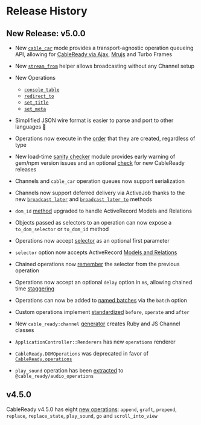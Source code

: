 # Release History

## New Release: v5.0.0

* New [`cable_car`](/guide/cable-car#introducing-cable_car) mode provides a transport-agnostic operation queueing API, allowing for [CableReady via Ajax](/guide/cable-car#ajax-mode), [Mrujs](https://mrujs.com) and Turbo Frames
* New [`stream_from`](/guide/stream-from) helper allows broadcasting without any Channel setup
* New Operations
  * [`console_table`](/reference/operations/notifications#console_table)
  * [`redirect_to`](/reference/operations/browser-manipulations#redirect_to)
  * [`set_title`](/reference/operations/browser-manipulations#set_title)
  * [`set_meta`](/reference/operations/event-dispatch#set_meta)

* Simplified JSON wire format is easier to parse and port to other languages 🤩
* Operations now execute in the [order](/guide/working-with-cableready#operation-execution-order) that they are created, regardless of type
* New load-time [sanity checker](/hello-world/installation#upgrading-package-versions-and-sanity) module provides early warning of gem/npm version issues and an optional [check](/hello-world/installation#upgrading-to-v-5-0-0) for new CableReady releases
* Channels and `cable_car` operation queues now support serialization
* Channels now support deferred delivery via ActiveJob thanks to the new [`broadcast_later`](/reference/methods#broadcast_later-clear-true) and [`broadcast_later_to`](/reference/methods#broadcast_later_to-model-clear-true) methods
* `dom_id` [method](/reference/methods#dom_id-record-prefix-nil) upgraded to handle ActiveRecord Models and Relations
* Objects passed as selectors to an operation can now expose a `to_dom_selector` or `to_dom_id` method
* Operations now accept [selector](/guide/working-with-cableready#selector-as-optional-first-argument) as an optional first parameter
* `selector` option now accepts ActiveRecord [Models and Relations](/guide/working-with-cableready#selector-will-accept-ar-models-and-relations)
* Chained operations now [remember](/guide/working-with-cableready#selector-remembers-the-previous-selector) the selector from the previous operation
* Operations now accept an optional `delay` option in `ms`, allowing chained time [staggering](/guide/working-with-cableready#staggering-operations)
* Operations can now be added to [named batches](/guide/working-with-cableready#operation-batches) via the `batch` option
* Custom operations implement [standardized](/guide/customization#before-operate-after) `before`, `operate` and `after`
* New `cable_ready:channel` [generator](/guide/working-with-cableready#channel-generator) creates Ruby and JS Channel classes
* `ApplicationController::Renderers` has new `operations` renderer
* `CableReady.DOMOperations` was deprecated in favor of [`CableReady.operations`](/guide/customization#custom-operations)
* `play_sound` operation has been [extracted](/guide/customization#importing-audiooperations) to `@cable_ready/audio_operations`

## v4.5.0

CableReady v4.5.0 has eight [new operations](/reference/operations/): `append`, `graft`, `prepend`, `replace`, `replace_state`, `play_sound`, `go` and `scroll_into_view`
